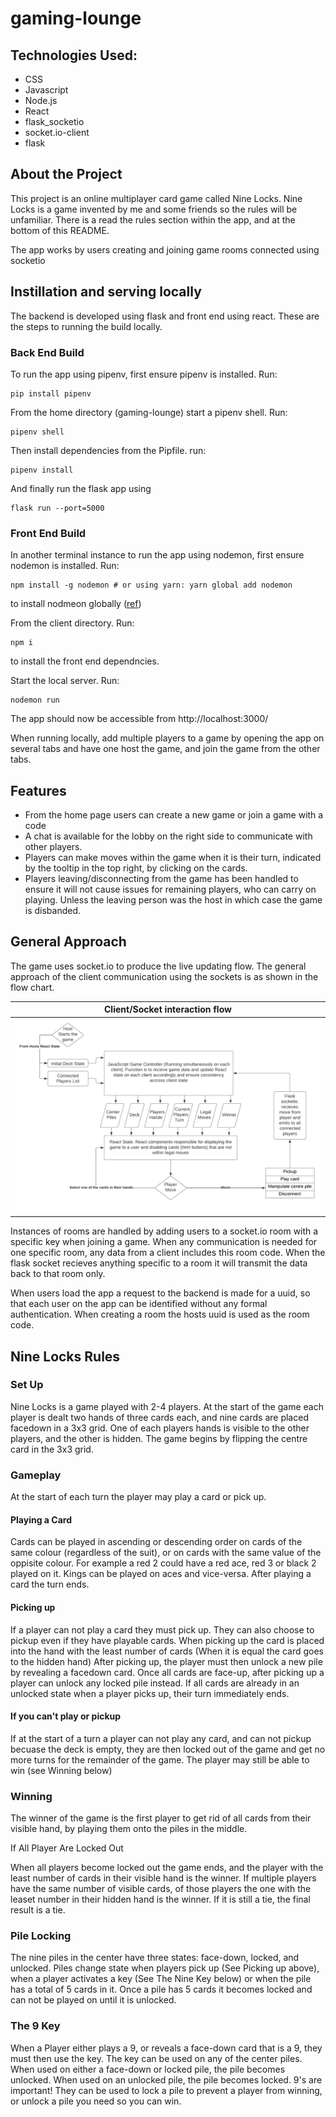 # gaming-lounge

## Technologies Used:
* CSS
* Javascript
* Node.js
* React
* flask_socketio
* socket.io-client
* flask

## About the Project
This project is an online multiplayer card game called Nine Locks. Nine Locks is a game invented by me and some friends so the rules will be unfamiliar. There is a read the rules section within the app, and at the bottom of this README.

The app works by users creating and joining game rooms connected using socketio

## Instillation and serving locally

The backend is developed using flask and front end using react. These are the steps to running the build locally. 


### Back End Build

To run the app using pipenv, first ensure pipenv is installed. Run:
```
pip install pipenv
```

From the home directory (gaming-lounge) start a pipenv shell. Run:
```
pipenv shell
```

Then install dependencies from the Pipfile. run:
```
pipenv install
```

And finally run the flask app using
```
flask run --port=5000
```

### Front End Build
In another terminal instance
to run the app using nodemon, first ensure nodemon is installed. Run:
```
npm install -g nodemon # or using yarn: yarn global add nodemon
```
to install nodmeon globally ([ref](https://npmjs.com/package/nodemon))

From the client directory. Run:
```
npm i
```
to install the front end dependncies.

Start the local server. Run: 
```
nodemon run
```

The app should now be accessible from http://localhost:3000/

When running locally, add multiple players to a game by opening the app on several tabs and have one host the game, and join the game from the other tabs.

## Features
* From the home page users can create a new game or join a game with a code
* A chat is available for the lobby on the right side to communicate with other players.
* Players can make moves within the game when it is their turn, indicated by the tooltip in the top right, by clicking on the cards.
* Players leaving/disconnecting from the game has been handled to ensure it will not cause issues for remaining players, who can carry on playing. Unless the leaving person was the host in which case the game is disbanded.

## General Approach

The game uses socket.io to produce the live updating flow. The general approach of the client communication using the sockets is as shown in the flow chart.

Client/Socket interaction flow     | 
:-------------------------:|
![](./planning/NineLocksGameFlow.png) |

Instances of rooms are handled by adding users to a socket.io room with a specific key when joining a game. When any communication is needed for one specific room, any data from a client includes this room code. When the flask socket recieves anything specific to a room it will transmit the data back to that room only.

When users load the app a request to the backend is made for a uuid, so that each user on the app can be identified without any formal authentication. When creating a room the hosts uuid is used as the room code.


## Nine Locks Rules

### Set Up

Nine Locks is a game played with 2-4 players. 
At the start of the game each player is dealt two hands of three cards each, 
and nine cards are placed facedown in a 3x3 grid. One of each players hands is visible to the other players, and the other is hidden.
The game begins by flipping the centre card in the 3x3 grid.

### Gameplay

At the start of each turn the player may play a card or pick up.
 

#### Playing a Card


Cards can be played in 
ascending or descending order on cards of the same colour (regardless of the suit), or on cards with the same value of the oppisite colour.
For example a red 2 could have a red ace, red 3 or black 2 played on it. Kings can be played on aces and vice-versa.
After playing a card the turn ends.


#### Picking up


If a player can not play a card they must pick up. They can also choose to pickup even if they have playable cards.
When picking up the card is placed into the hand with the least number of cards (When it is equal the card goes to the hidden hand)
After picking up, the player must then unlock a new pile by revealing a facedown card. Once all cards are face-up, after picking up a player can unlock any locked pile instead.
If all cards are already in an unlocked state when a player picks up, their turn immediately ends.


#### If you can't play or pickup


If at the start of a turn a player can not play any card, and can not pickup becuase the deck is empty, they are then locked out of the game and get no more turns for the remainder of the game.
The player may still be able to win (see Winning below)


### Winning

The winner of the game is the first player to get rid of all cards from their visible hand, by playing them onto the piles in the middle.

If All Player Are Locked Out

When all players become locked out the game ends, and the player with the least number of cards in their visible hand is the winner.
If multiple players have the same number of visible cards, of those players the one with the leaset number in their hidden hand is the winner.
If it is still a tie, the final result is a tie.

### Pile Locking

The nine piles in the center have three states: face-down, locked, and unlocked.
Piles change state when players pick up (See Picking up above), when a player activates a key (See The Nine Key below) or when the pile has a total of 5 cards in it.
Once a pile has 5 cards it becomes locked and can not be played on until it is unlocked.

### The 9 Key 

When a Player either plays a 9, or reveals a face-down card that is a 9, they must then use the key.
The key can be used on any of the center piles. When used on either a face-down or locked pile, the pile becomes unlocked.
When used on an unlocked pile, the pile becomes locked.
9's are important! They can be used to lock a pile to prevent a player from winning, or unlock a pile you need so you can win.
